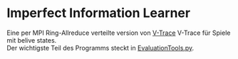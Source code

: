 # Imperfect Information Learner

Eine per MPI Ring-Allreduce verteilte version von [V-Trace](https://arxiv.org/abs/1802.01561) V-Trace für Spiele mit belive states. <br/>
Der wichtigste Teil des Programms steckt in [EvaluationTools.py](./EvaluationTool.py).
